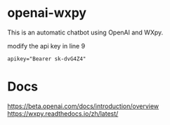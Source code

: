# openai-wxpy

This is an automatic chatbot using OpenAI and WXpy.


modify the api key in line 9

```
apikey="Bearer sk-dvG4Z4"
```

# Docs
https://beta.openai.com/docs/introduction/overview
https://wxpy.readthedocs.io/zh/latest/
